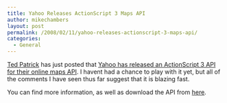 ```yaml
---
title: Yahoo Releases ActionScript 3 Maps API
author: mikechambers
layout: post
permalink: /2008/02/11/yahoo-releases-actionscript-3-maps-api/
categories:
  - General
---
```



[Ted Patrick][1] has just posted that [Yahoo has released an ActionScript 3 API for their online maps API][2]. I havent had a chance to play with it yet, but all of the comments I have seen thus far suggest that it is blazing fast.

You can find more information, as well as download the API from [here][2].

 [1]: http://www.onflex.org/ted/2008/02/new-components-yahoo-maps-api-in-pure.php
 [2]: http://developer.yahoo.com/flash/maps/